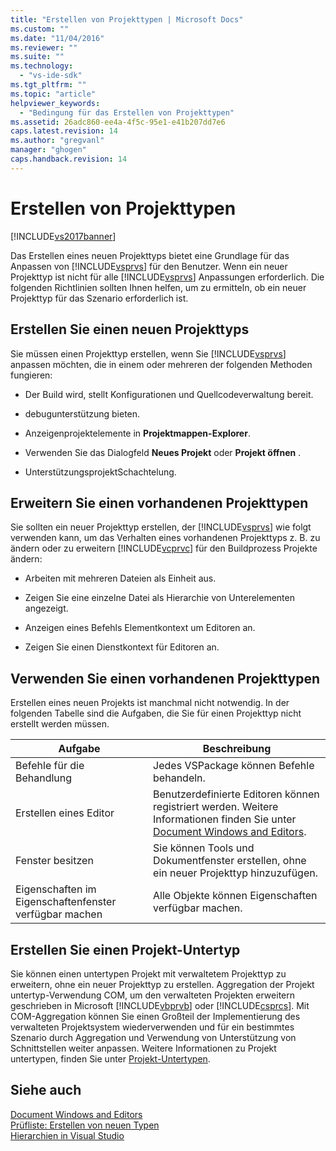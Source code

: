 ```yaml
---
title: "Erstellen von Projekttypen | Microsoft Docs"
ms.custom: ""
ms.date: "11/04/2016"
ms.reviewer: ""
ms.suite: ""
ms.technology: 
  - "vs-ide-sdk"
ms.tgt_pltfrm: ""
ms.topic: "article"
helpviewer_keywords: 
  - "Bedingung für das Erstellen von Projekttypen"
ms.assetid: 26adc860-ee4a-4f5c-95e1-e41b207dd7e6
caps.latest.revision: 14
ms.author: "gregvanl"
manager: "ghogen"
caps.handback.revision: 14
---
```

# Erstellen von Projekttypen
[!INCLUDE[vs2017banner](../../code-quality/includes/vs2017banner.md)]

Das Erstellen eines neuen Projekttyps bietet eine Grundlage für das Anpassen von [!INCLUDE[vsprvs](../../code-quality/includes/vsprvs_md.md)] für den Benutzer.  Wenn ein neuer Projekttyp ist nicht für alle [!INCLUDE[vsprvs](../../code-quality/includes/vsprvs_md.md)] Anpassungen erforderlich.  Die folgenden Richtlinien sollten Ihnen helfen, um zu ermitteln, ob ein neuer Projekttyp für das Szenario erforderlich ist.  
  
## Erstellen Sie einen neuen Projekttyps  
 Sie müssen einen Projekttyp erstellen, wenn Sie [!INCLUDE[vsprvs](../../code-quality/includes/vsprvs_md.md)] anpassen möchten, die in einem oder mehreren der folgenden Methoden fungieren:  
  
-   Der Build wird, stellt Konfigurationen und Quellcodeverwaltung bereit.  
  
-   debugunterstützung bieten.  
  
-   Anzeigenprojektelemente in **Projektmappen\-Explorer**.  
  
-   Verwenden Sie das Dialogfeld **Neues Projekt** oder **Projekt öffnen** .  
  
-   UnterstützungsprojektSchachtelung.  
  
## Erweitern Sie einen vorhandenen Projekttypen  
 Sie sollten ein neuer Projekttyp erstellen, der [!INCLUDE[vsprvs](../../code-quality/includes/vsprvs_md.md)] wie folgt verwenden kann, um das Verhalten eines vorhandenen Projekttyps z. B. zu ändern oder zu erweitern [!INCLUDE[vcprvc](../../code-quality/includes/vcprvc_md.md)] für den Buildprozess Projekte ändern:  
  
-   Arbeiten mit mehreren Dateien als Einheit aus.  
  
-   Zeigen Sie eine einzelne Datei als Hierarchie von Unterelementen angezeigt.  
  
-   Anzeigen eines Befehls Elementkontext um Editoren an.  
  
-   Zeigen Sie einen Dienstkontext für Editoren an.  
  
## Verwenden Sie einen vorhandenen Projekttypen  
 Erstellen eines neuen Projekts ist manchmal nicht notwendig.  In der folgenden Tabelle sind die Aufgaben, die Sie für einen Projekttyp nicht erstellt werden müssen.  
  
|Aufgabe|Beschreibung|  
|-------------|------------------|  
|Befehle für die Behandlung|Jedes VSPackage können Befehle behandeln.|  
|Erstellen eines Editor|Benutzerdefinierte Editoren können registriert werden.  Weitere Informationen finden Sie unter [Document Windows and Editors](http://msdn.microsoft.com/de-de/603625e1-62b6-413a-bc44-089346e166bc).|  
|Fenster besitzen|Sie können Tools und Dokumentfenster erstellen, ohne ein neuer Projekttyp hinzuzufügen.|  
|Eigenschaften im Eigenschaftenfenster verfügbar machen|Alle Objekte können Eigenschaften verfügbar machen.|  
  
## Erstellen Sie einen Projekt\-Untertyp  
 Sie können einen untertypen Projekt mit verwaltetem Projekttyp zu erweitern, ohne ein neuer Projekttyp zu erstellen.  Aggregation der Projekt untertyp\-Verwendung COM, um den verwalteten Projekten erweitern geschrieben in Microsoft [!INCLUDE[vbprvb](../../code-quality/includes/vbprvb_md.md)] oder [!INCLUDE[csprcs](../../data-tools/includes/csprcs_md.md)].  Mit COM\-Aggregation können Sie einen Großteil der Implementierung des verwalteten Projektsystem wiederverwenden und für ein bestimmtes Szenario durch Aggregation und Verwendung von Unterstützung von Schnittstellen weiter anpassen.  Weitere Informationen zu Projekt untertypen, finden Sie unter [Projekt\-Untertypen](../../extensibility/internals/project-subtypes.md).  
  
## Siehe auch  
 [Document Windows and Editors](http://msdn.microsoft.com/de-de/603625e1-62b6-413a-bc44-089346e166bc)   
 [Prüfliste: Erstellen von neuen Typen](../../extensibility/internals/checklist-creating-new-project-types.md)   
 [Hierarchien in Visual Studio](../../extensibility/internals/hierarchies-in-visual-studio.md)